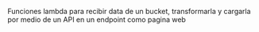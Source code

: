 Funciones lambda para recibir data de un bucket, transformarla y cargarla por medio de un API en un endpoint como pagina web
